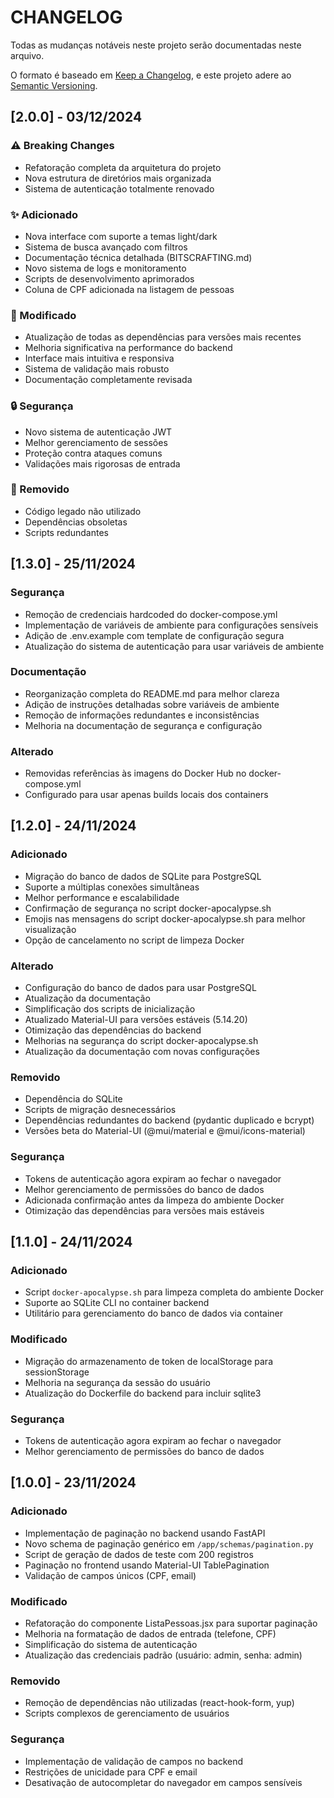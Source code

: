# CHANGELOG

Todas as mudanças notáveis neste projeto serão documentadas neste arquivo.

O formato é baseado em [Keep a Changelog](https://keepachangelog.com/pt-BR/1.0.0/),
e este projeto adere ao [Semantic Versioning](https://semver.org/lang/pt-BR/).

## [2.0.0] - 03/12/2024

### ⚠️ Breaking Changes
- Refatoração completa da arquitetura do projeto
- Nova estrutura de diretórios mais organizada
- Sistema de autenticação totalmente renovado

### ✨ Adicionado
- Nova interface com suporte a temas light/dark
- Sistema de busca avançado com filtros
- Documentação técnica detalhada (BITSCRAFTING.md)
- Novo sistema de logs e monitoramento
- Scripts de desenvolvimento aprimorados
- Coluna de CPF adicionada na listagem de pessoas

### 🔧 Modificado
- Atualização de todas as dependências para versões mais recentes
- Melhoria significativa na performance do backend
- Interface mais intuitiva e responsiva
- Sistema de validação mais robusto
- Documentação completamente revisada

### 🔒 Segurança
- Novo sistema de autenticação JWT
- Melhor gerenciamento de sessões
- Proteção contra ataques comuns
- Validações mais rigorosas de entrada

### 🧹 Removido
- Código legado não utilizado
- Dependências obsoletas
- Scripts redundantes

## [1.3.0] - 25/11/2024

### Segurança
- Remoção de credenciais hardcoded do docker-compose.yml
- Implementação de variáveis de ambiente para configurações sensíveis
- Adição de .env.example com template de configuração segura
- Atualização do sistema de autenticação para usar variáveis de ambiente

### Documentação
- Reorganização completa do README.md para melhor clareza
- Adição de instruções detalhadas sobre variáveis de ambiente
- Remoção de informações redundantes e inconsistências
- Melhoria na documentação de segurança e configuração

### Alterado
- Removidas referências às imagens do Docker Hub no docker-compose.yml
- Configurado para usar apenas builds locais dos containers

## [1.2.0] - 24/11/2024

### Adicionado
- Migração do banco de dados de SQLite para PostgreSQL
- Suporte a múltiplas conexões simultâneas
- Melhor performance e escalabilidade
- Confirmação de segurança no script docker-apocalypse.sh
- Emojis nas mensagens do script docker-apocalypse.sh para melhor visualização
- Opção de cancelamento no script de limpeza Docker

### Alterado
- Configuração do banco de dados para usar PostgreSQL
- Atualização da documentação
- Simplificação dos scripts de inicialização
- Atualizado Material-UI para versões estáveis (5.14.20)
- Otimização das dependências do backend
- Melhorias na segurança do script docker-apocalypse.sh
- Atualização da documentação com novas configurações

### Removido
- Dependência do SQLite
- Scripts de migração desnecessários
- Dependências redundantes do backend (pydantic duplicado e bcrypt)
- Versões beta do Material-UI (@mui/material e @mui/icons-material)

### Segurança
- Tokens de autenticação agora expiram ao fechar o navegador
- Melhor gerenciamento de permissões do banco de dados
- Adicionada confirmação antes da limpeza do ambiente Docker
- Otimização das dependências para versões mais estáveis

## [1.1.0] - 24/11/2024

### Adicionado
- Script `docker-apocalypse.sh` para limpeza completa do ambiente Docker
- Suporte ao SQLite CLI no container backend
- Utilitário para gerenciamento do banco de dados via container

### Modificado
- Migração do armazenamento de token de localStorage para sessionStorage
- Melhoria na segurança da sessão do usuário
- Atualização do Dockerfile do backend para incluir sqlite3

### Segurança
- Tokens de autenticação agora expiram ao fechar o navegador
- Melhor gerenciamento de permissões do banco de dados

## [1.0.0] - 23/11/2024

### Adicionado
- Implementação de paginação no backend usando FastAPI
- Novo schema de paginação genérico em `/app/schemas/pagination.py`
- Script de geração de dados de teste com 200 registros
- Paginação no frontend usando Material-UI TablePagination
- Validação de campos únicos (CPF, email)

### Modificado
- Refatoração do componente ListaPessoas.jsx para suportar paginação
- Melhoria na formatação de dados de entrada (telefone, CPF)
- Simplificação do sistema de autenticação
- Atualização das credenciais padrão (usuário: admin, senha: admin)

### Removido
- Remoção de dependências não utilizadas (react-hook-form, yup)
- Scripts complexos de gerenciamento de usuários

### Segurança
- Implementação de validação de campos no backend
- Restrições de unicidade para CPF e email
- Desativação de autocompletar do navegador em campos sensíveis
